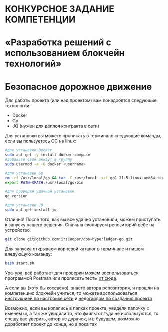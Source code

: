 # КОНКУРСНОЕ ЗАДАНИЕ КОМПЕТЕНЦИИ
# «Разработка решений с использованием блокчейн технологий»
# Безопасное дорожное движение

Для работы проекта (или над проектом) вам понадобятся следующие технологии:
- Docker
- Go
- JQ (нужен для деплоя контракта в сети)

Для установки вы можете прописать в терминале следующие команды, если вы пользуетесь ОС на linux:
```bash
#для установки Docker
sudo apt-get -y install docker-compose
#добавьте свой аккаут в группу 
sudo usermod -a -G docker <username>

#для установки Go
rm -rf /usr/local/go && tar -C /usr/local -xzf go1.21.5.linux-amd64.tar.gz
export PATH=$PATH:/usr/local/go/bin

#для проверки удачной установки
go version

#для установки JQ
sudo apt-get install jq
```

Отлично! После того, как вы всё удачно установили, можем приступать к запуску нашего решения. Сначала скопируем репозиторий себе на устройство.
```bash
git clone git@github.com:irsCooper/dps-hyperledger-go.git
```

Для запуска открываем корневой каталог в терминале и пишем вледующую команду:
```bash
bash start.sh
```
Ура-ура, всё работает для проверки можем воспользоваться программой Postman или прописать тесты [от сюда](./my-test.md).

А если вы (хотя бы коссвено), знаете автора репозитория, и прошли на компетенцию блокчейн учиться, то можете воспользоваться [инструкцией по настройке сети](./upvate_configuration_network.md) и [недогайдом по созданию проекта](./create_project.md)

Возможно, если вы копались в папках проекта, увидели папочку с именем ui, а так же увидили то, что файлы от туда не используются, то спешу вас уверить, автор не дурачок, и в будущем, возможно доработает проект до конца, но а пока так
